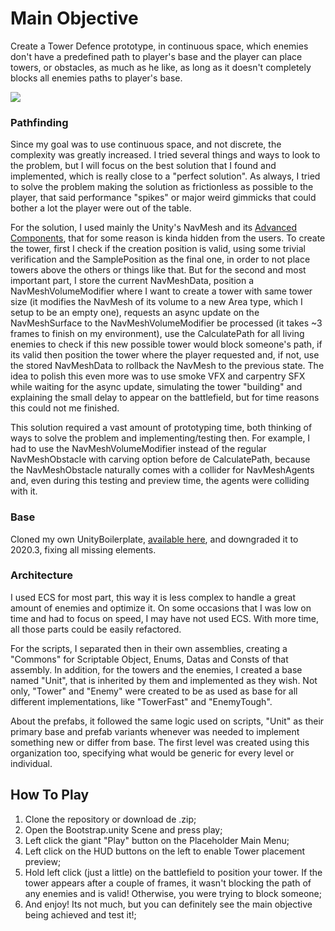 # Main Objective
Create a Tower Defence prototype, in continuous space, which enemies don't have a predefined path to player's base and the player can place towers, 
or obstacles, as much as he like, as long as it doesn't completely blocks all enemies paths to player's base.

![](https://github.com/PuceVinicius/TowerDefence/blob/main/Gifs/pathfinding.gif)

### Pathfinding
Since my goal was to use continuous space, and not discrete, the complexity was greatly increased. I tried several things and ways to look to
the problem, but I will focus on the best solution that I found and implemented, which is really close to a "perfect solution". As always,
I tried to solve the problem making the solution as frictionless as possible to the player, that said performance "spikes" or major weird 
gimmicks that could bother a lot the player were out of the table.

For the solution, I used mainly the Unity's NavMesh and its [Advanced Components](https://github.com/Unity-Technologies/NavMeshComponents),
that for some reason is kinda hidden from the users. To create the tower, first I check if the creation position is valid, using some trivial 
verification and the SamplePosition as the final one, in order to not place towers above the others or things like that. But for the second 
and most important part, I store the current NavMeshData, position a NavMeshVolumeModifier where I want to create a tower with same tower size 
(it modifies the NavMesh of its volume to a new Area type, which I setup to be an empty one), requests an async update on the NavMeshSurface to 
the NavMeshVolumeModifier be processed (it takes ~3 frames to finish on my environment), use the CalculatePath for all living enemies to check 
if this new possible tower would block someone's path, if its valid then position the tower where the player requested and, if not, use the
stored NavMeshData to rollback the NavMesh to the previous state. The idea to polish this even more was to use smoke VFX and carpentry SFX
while waiting for the async update, simulating the tower "building" and explaining the small delay to appear on the battlefield, but for time
reasons this could not me finished.

This solution required a vast amount of prototyping time, both thinking of ways to solve the problem and implementing/testing then. For example,
I had to use the NavMeshVolumeModifier instead of the regular NavMeshObstacle with carving option before de CalculatePath, because the
NavMeshObstacle naturally comes with a collider for NavMeshAgents and, even during this testing and preview time, the agents were colliding
with it.

### Base
Cloned my own UnityBoilerplate, [available here](https://github.com/PuceVinicius/UnityBoilerplate), and downgraded it to 2020.3, fixing all
missing elements.

### Architecture 
I used ECS for most part, this way it is less complex to handle a great amount of enemies and optimize it. On some occasions that I was low on 
time and had to focus on speed, I may have not used ECS. With more time, all those parts could be easily refactored.

For the scripts, I separated then in their own assemblies, creating a "Commons" for Scriptable Object, Enums, Datas and Consts of that assembly.
In addition, for the towers and the enemies, I created a base named "Unit", that is inherited by them and implemented as they wish. Not only,
"Tower" and "Enemy" were created to be as used as base for all different implementations, like "TowerFast" and "EnemyTough".

About the prefabs, it followed the same logic used on scripts, "Unit" as their primary base and prefab variants whenever was needed to implement
something new or differ from base. The first level was created using this organization too, specifying what would be generic for every level or
individual.

## How To Play
1. Clone the repository or download de .zip;
2. Open the Bootstrap.unity Scene and press play;
3. Left click the giant "Play" button on the Placeholder Main Menu;
4. Left click on the HUD buttons on the left to enable Tower placement preview;
5. Hold left click (just a little) on the battlefield to position your tower. If the tower appears after a couple of frames, it wasn't blocking 
the path of any enemies and is valid! Otherwise, you were trying to block someone;
6. And enjoy! Its not much, but you can definitely see the main objective being achieved and test it!;
